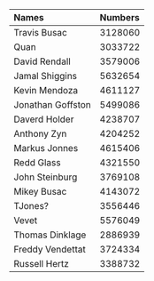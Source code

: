 |Names|Numbers|
|:----|:----|
|Travis Busac|3128060|
|Quan|3033722|
|David Rendall|3579006|
|Jamal Shiggins|5632654|
|Kevin Mendoza|4611127|
|Jonathan Goffston|5499086|
|Daverd Holder|4238707|
|Anthony Zyn|4204252|
|Markus Jonnes|4615406|
|Redd Glass|4321550|
|John Steinburg|3769108|
|Mikey Busac|4143072|
|TJones?|3556446|
|Vevet|5576049|
|Thomas Dinklage|2886939|
|Freddy Vendettat|3724334|
|Russell Hertz|3388732|
